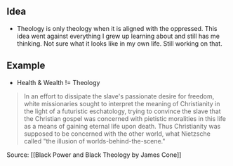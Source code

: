 ## Idea
- Theology is only theology when it is aligned with the oppressed. This idea went against everything I grew up learning about and still has me thinking. Not sure what it looks like in my own life. Still working on that. 

## Example
- Health & Wealth != Theology

> In an effort to dissipate the slave's passionate desire for freedom, white missionaries sought to interpret the meaning of Christianity in the light of a futuristic eschatology, trying to convince the slave that the Christian gospel was concerned with pietistic moralities in this life as a means of gaining eternal life upon death. Thus Christianity was supposed to be concerned with the other world, what Nietzsche called "the illusion of worlds-behind-the-scene."

Source: [[Black Power and Black Theology by James Cone]]